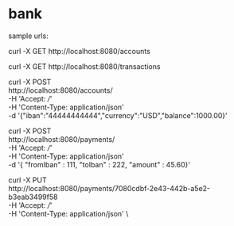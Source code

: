 # bank

sample urls:

curl -X GET http://localhost:8080/accounts 

curl -X GET http://localhost:8080/transactions

curl -X POST \
  http://localhost:8080/accounts/ \
  -H 'Accept: */*' \
  -H 'Content-Type: application/json' \
  -d '{"iban":"44444444444","currency":"USD","balance":1000.00}'
  
curl -X POST \
  http://localhost:8080/payments/ \
  -H 'Accept: */*' \
  -H 'Content-Type: application/json' \
  -d '{
	"fromIban" : 111,
	"toIban" : 222,
	"amount" : 45.60}'
  
curl -X PUT \
  http://localhost:8080/payments/7080cdbf-2e43-442b-a5e2-b3eab3499f58 \
  -H 'Accept: */*' \
  -H 'Content-Type: application/json' \
  
  
  
